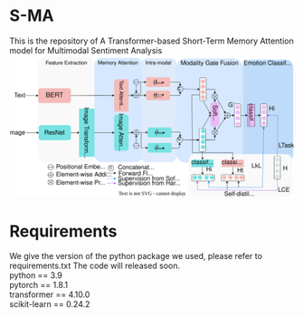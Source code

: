 # S-MA
This is the repository of A Transformer-based Short-Term Memory Attention model for Multimodal Sentiment Analysis
![image](https://github.com/Doyken/S-MA/blob/main/S-MA.svg)
# Requirements
We give the version of the python package we used, please refer to requirements.txt
The code will released soon.  
  python == 3.9  
  pytorch == 1.8.1  
  transformer == 4.10.0  
  scikit-learn == 0.24.2

